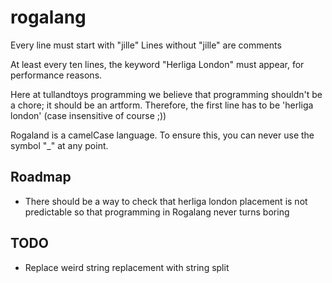 # rogalang

Every line must start with "jille"
Lines without "jille" are comments

At least every ten lines, the keyword "Herliga London" must appear, for performance reasons.

Here at tullandtoys programming we believe that programming shouldn't be a chore; it should be an artform. Therefore, the first line has to be 'herliga london' (case insensitive of course ;))

Rogaland is a camelCase language. To ensure this, you can never use the symbol "_" at any point.

## Roadmap
 - There should be a way to check that herliga london placement is not predictable so that programming in Rogalang never turns boring

 ## TODO
 - Replace weird string replacement with string split